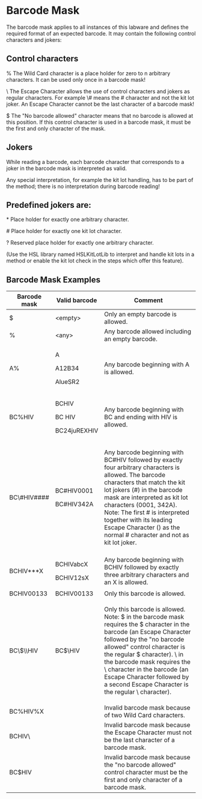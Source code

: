 # Barcode Mask

The barcode mask applies to all instances of this labware and defines the required format of an expected barcode. It may contain the following control characters and jokers:

&#x20;

## Control characters

%         The Wild Card character is a place holder for zero to n arbitrary characters. It can be used only once in a barcode mask!

\               The Escape Character allows the use of control characters and jokers as regular characters. For example \\# means the # character and not the kit lot joker. An Escape Character cannot be the last character of a barcode mask!

$          The "No barcode allowed" character means that no barcode is allowed at this position. If this control character is used in a barcode mask, it must be the first and only character of the mask.

&#x20;

## Jokers

While reading a barcode, each barcode character that corresponds to a joker in the barcode mask is interpreted as valid.

Any special interpretation, for example the kit lot handling, has to be part of the method; there is no interpretation during barcode reading!

&#x20;

## Predefined jokers are:

\*           Place holder for exactly one arbitrary character.

\#          Place holder for exactly one kit lot character.

?          Reserved place holder for exactly one arbitrary character.

&#x20;

(Use the HSL library named HSLKitLotLib to interpret and handle kit lots in a method or enable the kit lot check in the steps which offer this feature).

&#x20;

## Barcode Mask Examples

| Barcode mask | Valid barcode                                | Comment                                                                                                                                                                                                                                                                                                                                                                           |
| ------------ | -------------------------------------------- | --------------------------------------------------------------------------------------------------------------------------------------------------------------------------------------------------------------------------------------------------------------------------------------------------------------------------------------------------------------------------------- |
| $            | \<empty>                                     | Only an empty barcode is allowed.                                                                                                                                                                                                                                                                                                                                                 |
| %            | \<any>                                       | Any barcode allowed including an empty barcode.                                                                                                                                                                                                                                                                                                                                   |
| A%           | <p>A</p><p>A12B34</p><p>AlueSR2</p>          | Any barcode beginning with A is allowed.                                                                                                                                                                                                                                                                                                                                          |
| BC%HIV       | <p>BCHIV</p><p>BC HIV</p><p>BC24juREXHIV</p> | Any barcode beginning with BC and ending with HIV is allowed.                                                                                                                                                                                                                                                                                                                     |
| BC\\#HIV#### | <p>BC#HIV0001</p><p>BC#HIV342A</p>           | <p>Any barcode beginning with BC#HIV followed by exactly four arbitrary characters is allowed. The barcode characters that match the kit lot jokers (#) in the barcode mask are interpreted as kit lot characters (0001, 342A). Note: The first # is interpreted together with its leading Escape Character (\) as the normal # character and not as kit lot joker.</p><p> </p>   |
| BCHIV\*\*\*X | <p>BCHIVabcX</p><p>BCHIV12sX</p>             | Any barcode beginning with BCHIV followed by exactly three arbitrary characters and an X is allowed.                                                                                                                                                                                                                                                                              |
| BCHIV00133   | BCHIV00133                                   | Only this barcode is allowed.                                                                                                                                                                                                                                                                                                                                                     |
| BC\\$\\\HIV  | BC$\HIV                                      | <p>Only this barcode is allowed. Note: \$ in the barcode mask requires the $ character in the barcode (an Escape Character followed by the "no barcode allowed" control character is the regular $ character). \\ in the barcode mask requires the \ character in the barcode (an Escape Character followed by a second Escape Character is the regular \ character).</p><p> </p> |
| BC%HIV%X     |                                              | Invalid barcode mask because of two Wild Card characters.                                                                                                                                                                                                                                                                                                                         |
| BCHIV\\      |                                              | Invalid barcode mask because the Escape Character must not be the last character of a barcode mask.                                                                                                                                                                                                                                                                               |
| BC$HIV       |                                              | Invalid barcode mask because the "no barcode allowed" control character must be the first and only character of a barcode mask.                                                                                                                                                                                                                                                   |
